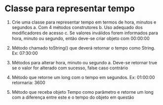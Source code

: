 # Classe para representar tempo

1. Crie uma classe para representar tempo em termos de hora, minutos e segundos
a. Com 4 métodos construtores
b. Uso adequado dos modiﬁcadores de acesso
c. Se valores inválidos forem informados para hora, minuto ou segundo, então deve-se criar objeto com 00:00:00

2. Método chamado toString() que deverá retornar o tempo como  String. Ex: 07:30:00

3. Métodos para alterar hora, minuto ou segundo
   a. Deve-se retornar true se o valor for alterado com sucesso, false caso contrário

4. Método que retorne um long com o tempo em segundos. Ex: 01:00:00 retornaria: 3600

5. Método que receba objeto Tempo como parâmetro e retorne um long com a diferença entre este e o tempo do objeto em questão

